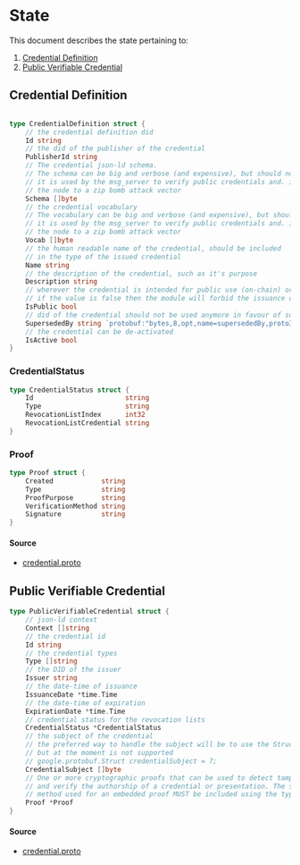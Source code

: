 # State

This document describes the state pertaining to:

1. [Credential Definition](./02_state.md#credential-definition)
2. [Public Verifiable Credential](./02_state.md#public-verifiable-credential)



## Credential Definition 
```go 

type CredentialDefinition struct {
	// the credential definition did
	Id string
	// the did of the publisher of the credential
	PublisherId string 
	// The credential json-ld schema.
	// The schema can be big and verbose (and expensive), but should not be compressed since
	// it is used by the msg_server to verify public credentials and. if zipped, will open
	// the node to a zip bomb attack vector
	Schema []byte 
	// the credential vocabulary
	// The vocabulary can be big and verbose (and expensive), but should not be compressed since
	// it is used by the msg_server to verify public credentials and. if zipped, will open
	// the node to a zip bomb attack vector
	Vocab []byte 
	// the human readable name of the credential, should be included
	// in the type of the issued credential
	Name string
	// the description of the credential, such as it's purpose
	Description string 
	// wherever the credential is intended for public use (on-chain) or not (off-chain)
	// if the value is false then the module will forbid the issuance of the credential on chain
	IsPublic bool
	// did of the credential should not be used anymore in favour of something else
	SupersededBy string `protobuf:"bytes,8,opt,name=supersededBy,proto3" json:"supersededBy,omitempty"`
	// the credential can be de-activated
	IsActive bool
}
```

### CredentialStatus
```go
type CredentialStatus struct {
    Id                       string 
    Type                     string 
    RevocationListIndex      int32  
    RevocationListCredential string 
}
```


### Proof
```go
type Proof struct {
	Created            string 
	Type               string 
	ProofPurpose       string 
	VerificationMethod string 
	Signature          string 
}
```

#### Source
- [credential.proto](../../../proto/credential/v1/credential.proto)

## Public Verifiable Credential
```go
type PublicVerifiableCredential struct {
    // json-ld context
    Context []string 
    // the credential id
    Id string 
    // the credential types
    Type []string
    // the DID of the issuer
    Issuer string 
    // the date-time of issuance
    IssuanceDate *time.Time
    // the date-time of expiration
    ExpirationDate *time.Time 
    // credential status for the revocation lists
    CredentialStatus *CredentialStatus 
    // the subject of the credential
    // the preferred way to handle the subject will be to use the Struct type
    // but at the moment is not supported
    // google.protobuf.Struct credentialSubject = 7;
    CredentialSubject []byte
    // One or more cryptographic proofs that can be used to detect tampering
    // and verify the authorship of a credential or presentation. The specific
    // method used for an embedded proof MUST be included using the type property.
    Proof *Proof 
}
```

#### Source
- [credential.proto](../../../proto/credential/v1/credential.proto)




